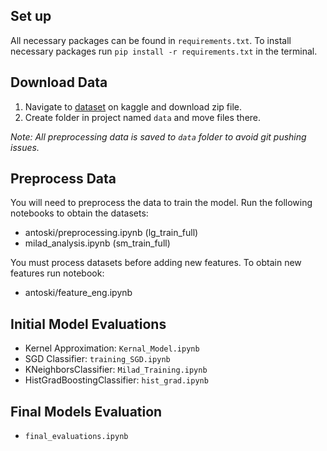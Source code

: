 ## Set up

All necessary packages can be found in `requirements.txt`. To install necessary packages run `pip install -r requirements.txt` in the terminal.

## Download Data

1. Navigate to [dataset](https://www.kaggle.com/datasets/mrmorj/restaurant-recommendation-challenge) on kaggle and download zip file.
2. Create folder in project named `data` and move files there.

_Note: All preprocessing data is saved to `data` folder to avoid git pushing issues._

## Preprocess Data

You will need to preprocess the data to train the model.
Run the following notebooks to obtain the datasets:

- antoski/preprocessing.ipynb (lg_train_full)
- milad_analysis.ipynb (sm_train_full)

You must process datasets before adding new features. To obtain new features run notebook:

- antoski/feature_eng.ipynb

## Initial Model Evaluations

- Kernel Approximation: `Kernal_Model.ipynb`
- SGD Classifier: `training_SGD.ipynb`
- KNeighborsClassifier: `Milad_Training.ipynb`
- HistGradBoostingClassifier: `hist_grad.ipynb`

## Final Models Evaluation

- `final_evaluations.ipynb`
